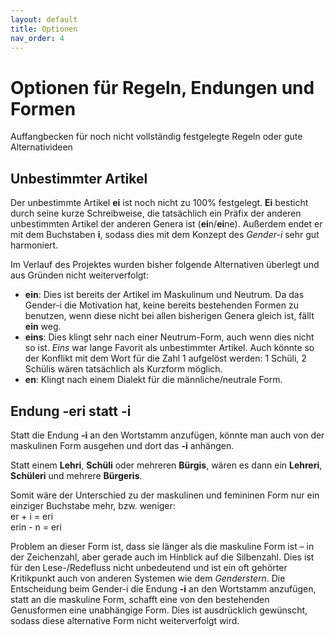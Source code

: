 ```yaml
---
layout: default
title: Optionen
nav_order: 4
---
```

# Optionen für Regeln, Endungen und Formen

Auffangbecken für noch nicht vollständig festgelegte Regeln oder gute Alternativideen

## Unbestimmter Artikel

Der unbestimmte Artikel **ei** ist noch nicht zu 100% festgelegt. **Ei** besticht durch seine kurze Schreibweise, die tatsächlich ein Präfix der anderen unbestimmten Artikel der anderen Genera ist (**ei**n/**ei**ne). Außerdem endet er mit dem Buchstaben **i**, sodass dies mit dem Konzept des *Gender-i* sehr gut harmoniert.

Im Verlauf des Projektes wurden bisher folgende Alternativen überlegt und aus Gründen nicht weiterverfolgt:

- **ein**: Dies ist bereits der Artikel im Maskulinum und Neutrum. Da das Gender-i die Motivation hat, keine bereits bestehenden Formen zu benutzen, wenn diese nicht bei allen bisherigen Genera gleich ist, fällt **ein** weg.
- **eins**: Dies klingt sehr nach einer Neutrum-Form, auch wenn dies nicht so ist. *Eins* war lange Favorit als unbestimmter Artikel. Auch könnte so der Konflikt mit dem Wort für die Zahl 1 aufgelöst werden: 1 Schüli, 2 Schülis wären tatsächlich als Kurzform möglich.
- **en**: Klingt nach einem Dialekt für die männliche/neutrale Form.

## Endung **-eri** statt **-i**

Statt die Endung **-i** an den Wortstamm anzufügen, könnte man auch von der maskulinen Form ausgehen und dort das **-i** anhängen.

Statt einem **Lehri**, **Schüli** oder mehreren **Bürgis**, wären es dann ein **Lehreri**, **Schüleri** und mehrere **Bürgeris**.

Somit wäre der Unterschied zu der maskulinen und femininen Form nur ein einziger Buchstabe mehr, bzw. weniger: \
er + i = eri\
erin - n = eri

Problem an dieser Form ist, dass sie länger als die maskuline Form ist – in der Zeichenzahl, aber gerade auch im Hinblick auf die Silbenzahl. Dies ist für den Lese-/Redefluss nicht unbedeutend und ist ein oft gehörter Kritikpunkt auch von anderen Systemen wie dem *Genderstern*. Die Entscheidung beim Gender-i die Endung **-i** an den Wortstamm anzufügen, statt an die maskuline Form, schafft eine von den bestehenden Genusformen eine unabhängige Form. Dies ist ausdrücklich gewünscht, sodass diese alternative Form nicht weiterverfolgt wird.